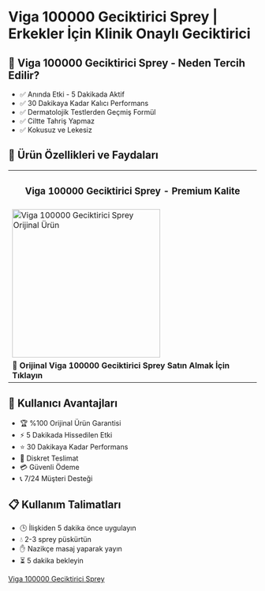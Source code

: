 <h1>Viga 100000 Geciktirici Sprey | Erkekler İçin Klinik Onaylı Geciktirici</h1>
<meta name='description' content='Viga 100000 Geciktirici Sprey - Klinik testlerden geçmiş, %100 güvenli formül ile erken boşalma sorununa kalıcı çözüm. 30 dakikaya kadar etkili performans. Orijinal ürün garantisi.'>
<meta name='keywords' content='viga sprey, viga 100000, geciktirici sprey, erken boşalma çözümü, erkek cinsel sağlık, performans arttırıcı, klinik onaylı sprey'>
<meta name='robots' content='index, follow'>
<meta property='og:title' content='Viga 100000 Geciktirici Sprey | Erkekler İçin Klinik Onaylı Çözüm'>
<meta property='og:description' content='Erken boşalma sorununa klinik onaylı, güvenli ve etkili çözüm. 30 dakikaya kadar uzayan performans.'>
<h2>🌟 Viga 100000 Geciktirici Sprey - Neden Tercih Edilir?</h2>
<ul>
<li>✅ Anında Etki - 5 Dakikada Aktif</li>
<li>✅ 30 Dakikaya Kadar Kalıcı Performans</li>
<li>✅ Dermatolojik Testlerden Geçmiş Formül</li>
<li>✅ Ciltte Tahriş Yapmaz</li>
<li>✅ Kokusuz ve Lekesiz</li>
</ul>
<h2>💫 Ürün Özellikleri ve Faydaları</h2>
<table>
<tr>
<th><h3>Viga 100000 Geciktirici Sprey - Premium Kalite</h3></th>
</tr>
<tr>
<td><a href='https://sadeceeczanelerde.com/viga-100000-geciktirici-sprey-erken-bosalmaya-karsi-guclu-cozum' target='blank' rel='noopener noreferrer' title='Viga 100000 Geciktirici Sprey - Orijinal Ürün'><img alt='Viga 100000 Geciktirici Sprey Orijinal Ürün' src='https://sadeceeczanelerde.com/assets/uploads/files/2025/05/19/100-gB4PkrpAqa.webp' width='300' loading='lazy' /></a></td>
</tr>
<tr>
<td><strong>🔐 Orijinal Viga 100000 Geciktirici Sprey Satın Almak İçin Tıklayın</strong></td>
</tr>
</table>
<h2>🎯 Kullanıcı Avantajları</h2>
<ul>
<li>🏆 %100 Orijinal Ürün Garantisi</li>
<li>⚡ 5 Dakikada Hissedilen Etki</li>
<li>⭐ 30 Dakikaya Kadar Performans</li>
<li>🚚 Diskret Teslimat</li>
<li>💳 Güvenli Ödeme</li>
<li>📞 7/24 Müşteri Desteği</li>
</ul>
<h2>📋 Kullanım Talimatları</h2>
<ul>
<li>🕒 İlişkiden 5 dakika önce uygulayın</li>
<li>💧 2-3 sprey püskürtün</li>
<li>✋ Nazikçe masaj yaparak yayın</li>
<li>⏳ 5 dakika bekleyin</li>
</ul>

<a href="https://sadeceeczanelerde.com/viga-100000-geciktirici-sprey-erken-bosalmaya-karsi-guclu-cozum">Viga 100000 Geciktirici Sprey</a>

